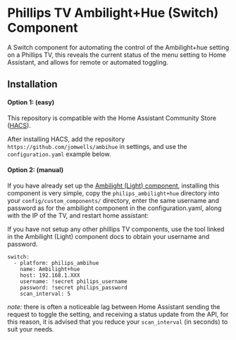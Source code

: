 # Phillips TV Ambilight+Hue (Switch) Component
A Switch component for automating the control of the Ambilight+hue setting on a Phillips TV, this reveals the current status of the menu setting to Home Assistant, and allows for remote or automated toggling.
## Installation

#### Option 1: (easy)
This repository is compatible with the Home Assistant Community Store ([HACS](https://community.home-assistant.io/t/custom-component-hacs/121727)).

After installing HACS, add the repository ```https://github.com/jomwells/ambihue``` in settings, and use the ```configuration.yaml``` example below.

#### Option 2: (manual)
If you have already set up the [Ambilight (Light) component](https://github.com/jomwells/ambilights), installing this component is very simple, copy the ```philips_ambilight+hue``` directory into your ```config/custom_components/``` directory,
enter the same username and password as for the ambilight component in the configuration.yaml, along with the IP of the TV, and restart home assistant:

If you have not setup any other phillips TV components, use the tool linked in the Ambilight (Light) component docs to obtain your username and password.
```
switch:
  - platform: philips_ambihue
    name: Ambilight+hue
    host: 192.168.1.XXX
    username: !secret philips_username
    password: !secret philips_password
    scan_interval: 5
```

*note:* there is often a noticeable lag between Home Assistant sending the request to toggle the setting, and receiving a status update from the API, for this reason, it is advised that you reduce your `scan_interval` (in seconds) to suit your needs.
